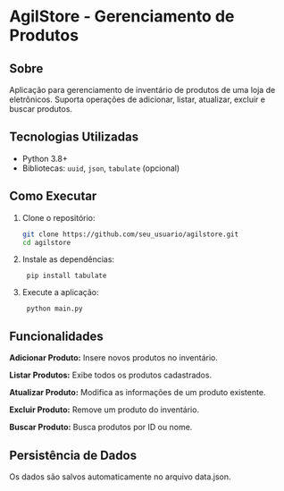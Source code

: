 # AgilStore - Gerenciamento de Produtos

## Sobre
Aplicação para gerenciamento de inventário de produtos de uma loja de eletrônicos. Suporta operações de adicionar, listar, atualizar, excluir e buscar produtos.

## Tecnologias Utilizadas
- Python 3.8+
- Bibliotecas: `uuid`, `json`, `tabulate` (opcional)

## Como Executar
1. Clone o repositório:
   ```bash
   git clone https://github.com/seu_usuario/agilstore.git
   cd agilstore
2. Instale as dependências:


        pip install tabulate

3. Execute a aplicação:


        python main.py

## Funcionalidades

**Adicionar Produto:** Insere novos produtos no inventário.

**Listar Produtos:** Exibe todos os produtos cadastrados.

**Atualizar Produto:** Modifica as informações de um produto existente.

**Excluir Produto:** Remove um produto do inventário.

**Buscar Produto:** Busca produtos por ID ou nome.

## Persistência de Dados

Os dados são salvos automaticamente no arquivo data.json.
